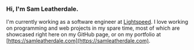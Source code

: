 ### Hi, I'm Sam Leatherdale.

I'm currently working as a software engineer at [Lightspeed](https://github.com/lightspeed). I love working on programming and web projects in my spare time, most of which are showcased right here on my GitHub page, or on my portfolio at [https://samleatherdale.com](https://samleatherdale.com).
